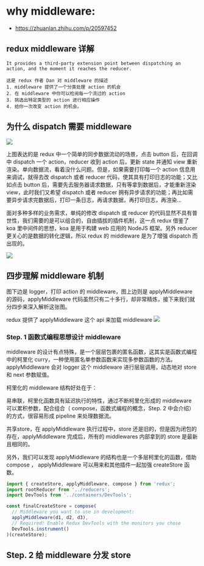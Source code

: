 # why middleware:
- https://zhuanlan.zhihu.com/p/20597452

## redux middleware 详解
~~~
It provides a third-party extension point between dispatching an
action, and the moment it reaches the reducer.

这是 redux 作者 Dan 对 middleware 的描述
1. middleware 提供了一个分类处理 action 的机会
2. 在 middleware 中你可以检阅每一个流过的 action
3. 挑选出特定类型的 action 进行相应操作
4. 给你一次改变 action 的机会。
~~~

## 为什么 dispatch 需要 middleware
![](https://ws2.sinaimg.cn/large/006tNbRwgy1fxzq1s6d08j30k003wjri.jpg)

上图表达的是 redux 中一个简单的同步数据流动的场景，点击 button 后，在回调中 dispatch 一个 action，reducer 收到 action 后，更新 state 并通知 view 重新渲染。单向数据流，看着没什么问题。但是，如果需要打印每一个 action 信息用来调试，就得去改 dispatch 或者 reducer 代码，使其具有打印日志的功能；又比如点击 button 后，需要先去服务器请求数据，只有等拿到数据后，才能重新渲染 view，此时我们又希望 dispatch 或者 reducer 拥有异步请求的功能；再比如需要异步请求完数据后，打印一条日志，再请求数据，再打印日志，再渲染...

面对多种多样的业务需求，单纯的修改 dispatch 或 reducer 的代码显然不具有普世性，我们需要的是可以组合的，自由插拔的插件机制，这一点 redux 借鉴了 koa 里中间件的思想，koa 是用于构建 web 应用的 NodeJS 框架。另外 reducer 更关心的是数据的转化逻辑，所以 redux 的 middleware 是为了增强 dispatch 而出现的。

![](https://ws1.sinaimg.cn/large/006tNbRwgy1fxzq36cxp1j30k004f0t1.jpg)


## 四步理解 middleware 机制
图下边是 logger，打印 action 的 middleware，图上边则是 applyMiddleware 的源码，applyMiddleware 代码虽然只有二十多行，却非常精炼，接下来我们就分四步来深入解析这张图。

redux 提供了 applyMiddleware 这个 api 来加载 middleware
![](https://pic1.zhimg.com/80/8fe84a1600b6b2d98dc69dc08f016e00_hd.png)



### Step. 1 函数式编程思想设计 middleware

middleware 的设计有点特殊，是一个层层包裹的匿名函数，这其实是函数式编程中的柯里化 curry，一种使用匿名单参数函数来实现多参数函数的方法。applyMiddleware 会对 logger 这个 middleware 进行层层调用，动态地对 store 和 next 参数赋值。

柯里化的 middleware 结构好处在于：

易串联，柯里化函数具有延迟执行的特性，通过不断柯里化形成的 middleware 可以累积参数，配合组合（ compose，函数式编程的概念，Step. 2 中会介绍）的方式，很容易形成 pipeline 来处理数据流。

共享store，在 applyMiddleware 执行过程中，store 还是旧的，但是因为闭包的存在，applyMiddleware 完成后，所有的 middlewares 内部拿到的 store 是最新且相同的。

另外，我们可以发现 applyMiddleware 的结构也是一个多层柯里化的函数，借助 compose ， applyMiddleware 可以用来和其他插件一起加强 createStore 函数。

```js
import { createStore, applyMiddleware, compose } from 'redux';
import rootReducer from '../reducers';
import DevTools from '../containers/DevTools';

const finalCreateStore = compose(
  // Middleware you want to use in development:
  applyMiddleware(d1, d2, d3),
  // Required! Enable Redux DevTools with the monitors you chose
  DevTools.instrument()
)(createStore);
```

## Step. 2 给 middleware 分发 store


